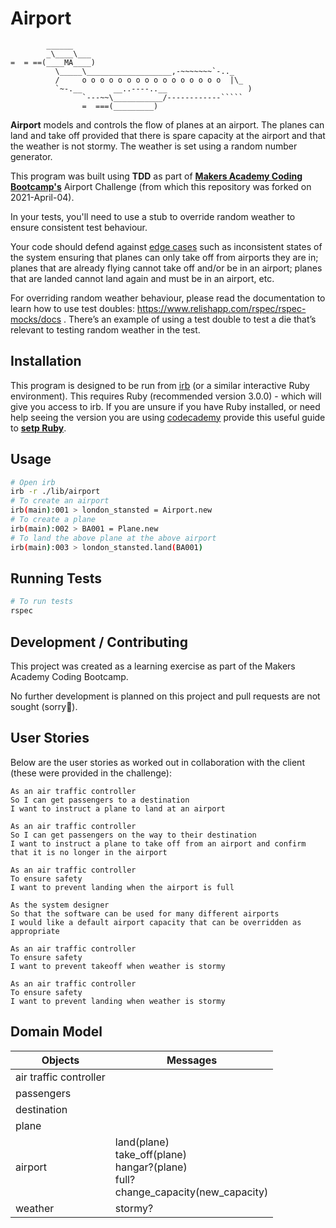 Airport
=================

```
        ______
        _\____\___
=  = ==(____MA____)
          \_____\___________________,-~~~~~~~`-.._
          /     o o o o o o o o o o o o o o o o  |\_
          `~-.__       __..----..__                  )
                `---~~\___________/------------`````
                =  ===(_________)

```

**Airport** models and controls the flow of planes at an airport. The planes can land and take off provided that there is spare capacity at the airport and that the weather is not stormy. The weather is set using a random number generator. 

This program was built  using **TDD** as part of [**Makers Academy Coding Bootcamp's**]([http://makers.tech](http://makers.tech/)) Airport Challenge (from which this repository was forked on 2021-April-04).

In your tests, you'll need to use a stub to override random weather to ensure consistent test behaviour.

Your code should defend against [edge cases](http://programmers.stackexchange.com/questions/125587/what-are-the-difference-between-an-edge-case-a-corner-case-a-base-case-and-a-b) such as inconsistent states of the system ensuring that planes can only take off from airports they are in; planes that are already flying cannot take off and/or be in an airport; planes that are landed cannot land again and must be in an airport, etc.

For overriding random weather behaviour, please read the documentation to learn how to use test doubles: https://www.relishapp.com/rspec/rspec-mocks/docs . There’s an example of using a test double to test a die that’s relevant to testing random weather in the test.

## Installation

This program is designed to be run from [irb](https://en.wikipedia.org/wiki/Interactive_Ruby_Shell) (or a similar interactive Ruby environment).  This requires Ruby (recommended version 3.0.0) - which will give you access to irb. If you are unsure if you have Ruby installed, or need help seeing the version you are using [codecademy](https://www.codecademy.com) provide this useful guide to [**setp Ruby**](https://www.codecademy.com/articles/ruby-setup). 

## Usage

```bash
# Open irb
irb -r ./lib/airport
# To create an airport
irb(main):001 > london_stansted = Airport.new
# To create a plane
irb(main):002 > BA001 = Plane.new
# To land the above plane at the above airport
irb(main):003 > london_stansted.land(BA001)
```

## Running Tests

```bash
# To run tests
rspec
```

## Development / Contributing

This project was created as a learning exercise as part of the Makers Academy Coding Bootcamp. 

No further development is planned on this project and pull requests are not sought (sorry🤗).

User Stories
-----

Below are the user stories as worked out in collaboration with the client (these were provided in the challenge):

```
As an air traffic controller 
So I can get passengers to a destination 
I want to instruct a plane to land at an airport

As an air traffic controller 
So I can get passengers on the way to their destination 
I want to instruct a plane to take off from an airport and confirm that it is no longer in the airport

As an air traffic controller 
To ensure safety 
I want to prevent landing when the airport is full 

As the system designer
So that the software can be used for many different airports
I would like a default airport capacity that can be overridden as appropriate

As an air traffic controller 
To ensure safety 
I want to prevent takeoff when weather is stormy 

As an air traffic controller 
To ensure safety 
I want to prevent landing when weather is stormy 
```

## Domain Model

| Objects                | Messages                                                     |
| ---------------------- | ------------------------------------------------------------ |
| air traffic controller |                                                              |
| passengers             |                                                              |
| destination            |                                                              |
| plane                  |                                                              |
| airport                | land(plane)<br />take_off(plane)<br />hangar?(plane)<br />full?<br />change_capacity(new_capacity) |
| weather                | stormy?                                                      |



